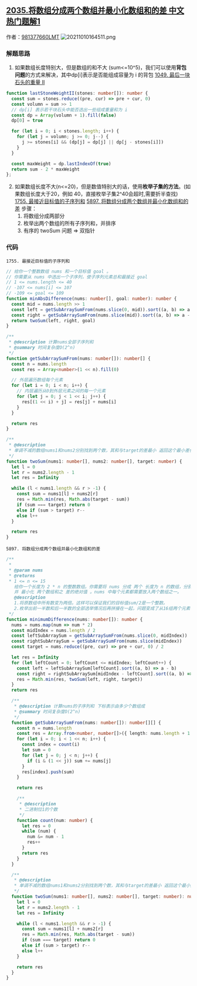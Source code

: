 ## [2035.将数组分成两个数组并最小化数组和的差 中文热门题解1](https://leetcode.cn/problems/partition-array-into-two-arrays-to-minimize-sum-difference/solutions/100000/zui-jie-jin-mu-biao-zhi-de-zi-xu-lie-he-m0sq3)

作者：[981377660LMT](https://leetcode.cn/u/981377660LMT)
![20211010164511.png](https://pic.leetcode-cn.com/1633855540-jYGijU-20211010164511.png)


### 解题思路

1. 如果数组长度特别大，但是数组的和不大 (sum<=10^5)，我们可以使用**背包问题**的方式来解决，其中dp[i]表示是否能组成容量为 i 的背包
 [1049. 最后一块石头的重量 II](https://leetcode-cn.com/problems/last-stone-weight-ii/submissions/)
```typescript []
function lastStoneWeightII(stones: number[]): number {
  const sum = stones.reduce((pre, cur) => pre + cur, 0)
  const volumn = sum >> 1
  // dp[i] 表示若干块石头中能否选出一些组成重量和为 i
  const dp = Array(volumn + 1).fill(false)
  dp[0] = true

  for (let i = 0; i < stones.length; i++) {
    for (let j = volumn; j >= 0; j--) {
      j >= stones[i] && (dp[j] = dp[j] || dp[j - stones[i]])
    }
  }

  const maxWeight = dp.lastIndexOf(true)
  return sum - 2 * maxWeight
};
```
2. 如果数组长度不大(n<=20)，但是数值特别大的话，使用**枚举子集的方法**。(如果数组长度大于20，例如 40，直接枚举子集2^40会超时,需要折半查找)
[1755. 最接近目标值的子序列和](https://leetcode-cn.com/problems/closest-subsequence-sum/)
[5897. 将数组分成两个数组并最小化数组和的差](https://leetcode-cn.com/problems/partition-array-into-two-arrays-to-minimize-sum-difference/)
   步骤：
   1. 将数组分成两部分
   2. 枚举出两个数组的所有子序列和，并排序
   3. 有序的 twoSum 问题 => 双指针

### 代码
`1755. 最接近目标值的子序列和`
```typescript []
// 给你一个整数数组 nums 和一个目标值 goal 。
// 你需要从 nums 中选出一个子序列，使子序列元素总和最接近 goal
// 1 <= nums.length <= 40
// -107 <= nums[i] <= 107
// -109 <= goal <= 109
function minAbsDifference(nums: number[], goal: number): number {
  const mid = nums.length >> 1
  const left = getSubArraySumFrom(nums.slice(0, mid)).sort((a, b) => a - b)
  const right = getSubArraySumFrom(nums.slice(mid)).sort((a, b) => a - b)
  return twoSum(left, right, goal)
}

/**
 * @description 计算nums全部子序列和
 * @summary 时间复杂度O(2^n) 
 */
function getSubArraySumFrom(nums: number[]): number[] {
  const n = nums.length
  const res = Array<number>(1 << n).fill(0)

  // 外层遍历数组每个元素
  for (let i = 0; i < n; i++) {
    // 内层遍历从0到外层元素之间的每一个元素
    for (let j = 0; j < 1 << i; j++) {
      res[(1 << i) + j] = res[j] + nums[i]
    }
  }

  return res
}

/**
 * @description
 * 单调不减的数组nums1和nums2分别找到两个数，其和与target的差最小 返回这个最小差值
 */
function twoSum(nums1: number[], nums2: number[], target: number) {
  let l = 0
  let r = nums2.length - 1
  let res = Infinity

  while (l < nums1.length && r > -1) {
    const sum = nums1[l] + nums2[r]
    res = Math.min(res, Math.abs(target - sum))
    if (sum === target) return 0
    else if (sum > target) r--
    else l++
  }

  return res
}
```

`5897. 将数组分成两个数组并最小化数组和的差`
```typescript []
/**
 *
 * @param nums
 * @returns
 * 1 <= n <= 15
   给你一个长度为 2 * n 的整数数组。你需要将 nums 分成 两个 长度为 n 的数组，分别求出两个数组的和，
   并 最小化 两个数组和之 差的绝对值 。nums 中每个元素都需要放入两个数组之一。
   @description
   1.将原数组中所有数变为两倍。这样可以保证我们的目标值sum/2是一个整数。
   2.枚举出前一半数和后一半数的全部选举情况后再拼接在一起，问题变成了从16组两个元素个数不超过C(7,15)的列表中找出和最接近原来总和一半的方案
 */
function minimumDifference(nums: number[]): number {
  nums = nums.map(num => num * 2)
  const midIndex = nums.length / 2
  const leftSubArraySum = getSubArraySumFrom(nums.slice(0, midIndex))
  const rightSubArraySum = getSubArraySumFrom(nums.slice(midIndex))
  const target = nums.reduce((pre, cur) => pre + cur, 0) / 2

  let res = Infinity
  for (let leftCount = 0; leftCount <= midIndex; leftCount++) {
    const left = leftSubArraySum[leftCount].sort((a, b) => a - b)
    const right = rightSubArraySum[midIndex - leftCount].sort((a, b) => a - b)
    res = Math.min(res, twoSum(left, right, target))
  }
  return res

  /**
   * @description 计算nums的子序列和 下标表示由多少个数组成
   * @summary 时间复杂度O(2^n)
   */
  function getSubArraySumFrom(nums: number[]): number[][] {
    const n = nums.length
    const res = Array.from<number, number[]>({ length: nums.length + 1 }, () => [])
    for (let i = 0; i < 1 << n; i++) {
      const index = count(i)
      let sum = 0
      for (let j = 0; j < n; j++) {
        if (i & (1 << j)) sum += nums[j]
      }
      res[index].push(sum)
    }

    return res

    /**
     * @description
     * 二进制位1的个数
     */
    function count(num: number) {
      let res = 0
      while (num) {
        num &= num - 1
        res++
      }
      return res
    }
  }

  /**
   * @description
   * 单调不减的数组nums1和nums2分别找到两个数，其和与target的差最小 返回这个最小差值
   */
  function twoSum(nums1: number[], nums2: number[], target: number): number {
    let l = 0
    let r = nums2.length - 1
    let res = Infinity

    while (l < nums1.length && r > -1) {
      const sum = nums1[l] + nums2[r]
      res = Math.min(res, Math.abs(target - sum))
      if (sum === target) return 0
      else if (sum > target) r--
      else l++
    }

    return res
  }
}
```
